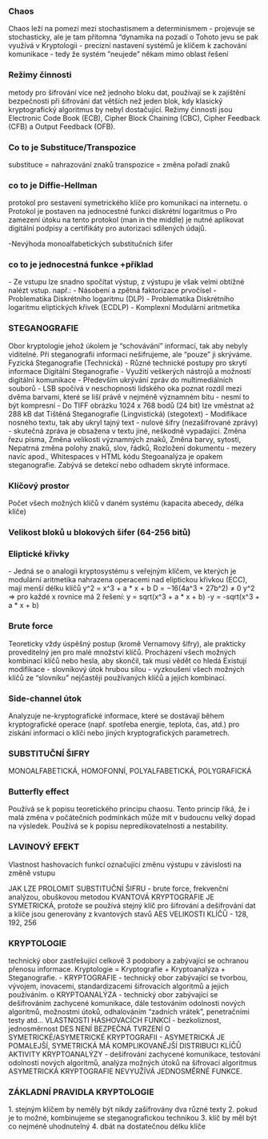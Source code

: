 <h3>Chaos</h3>
Chaos leží na pomezí mezi stochastismem a determinismem - projevuje se
stochasticky, ale je tam přítomna “dynamika na pozadí
o Tohoto jevu se pak využívá v Kryptologii - precizní nastavení systémů je klíčem k
zachování komunikace - tedy že systém ”neujede” někam mimo oblast řešení
<h3>Režimy činnosti</h3>
metody pro šifrování více než jednoho bloku dat, používají se k zajištění bezpečnosti při šifrování dat větších než jeden blok, kdy klasický kryptografický algoritmus by nebyl dostačující. Režimy činnosti jsou Electronic Code Book (ECB), Cipher Block Chaining (CBC), Cipher Feedback (CFB) a Output Feedback (OFB).
<h3>Co to je Substituce/Transpozice</h3>
substituce = nahrazování znaků
transpozice = změna pořadí znaků
<h3>co to je Diffie-Hellman</h3>
protokol pro sestavení symetrického klíče pro komunikaci na internetu.
o Protokol je postaven na jednocestné funkci diskrétní logaritmus
o Pro zamezení útoku na tento protokol (man in the middle) je nutné aplikovat
digitální podpisy a certifikáty pro autorizaci sdílených údajů.

-Nevýhoda monoalfabetických substitučních šifer

<h3>co to je jednocestná funkce +příklad </h3>
- Ze vstupu lze snadno spočítat výstup, z výstupu je však velmi obtížné nalézt
vstup. např.:
- Násobení a zpětná faktorizace prvočísel
- Problematika Diskrétního logaritmu (DLP)
- Problematika Diskrétního logaritmu eliptických křivek (ECDLP)
- Komplexní Modulární aritmetika
<h3>STEGANOGRAFIE</h3>
Obor kryptologie jehož úkolem je “schovávání” informací, tak aby nebyly viditelné. Při steganografii informaci nešifrujeme, ale “pouze” ji skrýváme. 
Fyzická Steganografie (Technická)
- Různé technické postupy pro skrytí informace
Digitální Steganografie
- Využití veškerých nástrojů a možností digitální komunikace
- Především ukrývání zpráv do multimediálních souborů
- LSB spočívá v neschopnosti lidského oka poznat rozdíl mezi dvěma barvami, které se liší právě v nejméně významném bitu
- nesmí to být kompresní
- Do TIFF obrázku 1024 x 768 bodů (24 bit) lze vměstnat až 288 kB dat
Tištěná Steganografie (Lingvistická) (stegotext)
- Modifikace nosného textu, tak aby ukryl tajný text
- nulové šifry (nezašifrované zprávy) - skutečná zpráva je obsažena v textu
jiné, neškodně vypadající.
Změna řezu písma, Změna velikosti významných znaků, Změna barvy, sytosti, Nepatrná změna polohy znaků, slov, řádků, Rozložení dokumentu - mezery navíc apod., Whitespaces v HTML kódu
Stegoanalýza je opakem steganografie. Zabývá se detekcí nebo odhadem
skryté informace.
<h3>Klíčový prostor</h3>
Počet všech možných klíčů v daném systému (kapacita abecedy, délka klíče)
<h3>Velikost bloků u blokových šifer (64-256 bitů)</h3>
<h3>Eliptické křivky</h3>
- Jedná se o analogii kryptosystému s veřejným klíčem, ve kterých je modulární
aritmetika nahrazena operacemi nad eliptickou křivkou (ECC), mají menší délku klíčů
y^2 = x^3 + a * x + b
D = −16(4a^3 + 27b^2) ≠ 0
y^2 => pro každé x rovnice má 2 řešení:
y = sqrt(x^3 + a * x +  b)
-y = -sqrt(x^3 + a * x +  b)
<h3>Brute force</h3>
Teoreticky vždy úspěšný postup (kromě Vernamovy šifry), ale prakticky
proveditelný jen pro malé množství klíčů.
Procházení všech možných kombinací klíčů nebo hesla, aby skončil, tak musí vědět co hledá
Existují modifikace - slovníkový útok hrubou silou - vyzkoušení všech možných
klíčů ze “slovníku” nejčastěji používaných klíčů a jejich kombinací.
<h3>Side-channel útok</h3>
Analyzuje ne-kryptografické informace, které se dostávají během kryptografické operace (např. spotřeba energie, teplota, čas, atd.) pro získání informací o klíči nebo jiných kryptografických parametrech.
<h3>SUBSTITUČNÍ ŠIFRY</h3>
MONOALFABETICKÁ, HOMOFONNÍ, POLYALFABETICKÁ, POLYGRAFICKÁ
<h3>Butterfly effect</h3>
Používá se k popisu teoretického principu chaosu. Tento princip říká, že i malá změna v počátečních podmínkách může mít v budoucnu velký dopad na výsledek. Používá se k popisu nepredikovatelnosti a nestability.
<h3>LAVINOVÝ EFEKT</h3>
Vlastnost hashovacích funkcí označující změnu výstupu v závislosti na změně vstupu

JAK LZE PROLOMIT SUBSTITUČNÍ ŠIFRU - brute force, frekvenční analýzou, obuškovou metodou
KVANTOVÁ KRYPTOGRAFIE JE SYMETRICKÁ, protože se používá stejný klíč pro šifrování a dešifrování dat a klíče jsou generovány z kvantových stavů
AES VELIKOSTI KLÍČŮ - 128, 192, 256
<h3>KRYPTOLOGIE</h3>
technický obor zastřešující celkově 3 podobory a zabývající se ochranou přenosu informace. Kryptologie = Kryptografie + Kryptoanalýza + Steganografie.
- KRYPTOGRAFIE - technický obor zabývající se tvorbou, vývojem, inovacemi,
standardizacemi šifrovacích algoritmů a jejich používáním.
o KRYPTOANALÝZA - technický obor zabývající se dešifrováním zachycené komunikace, dále testováním odolnosti nových algoritmů, možnostmi útoků, odhalováním “zadních vrátek”, penetračními testy atd...
VLASTNOSTI HASHOVACÍCH FUNKCÍ - bezkoliznost, jednosměrnost
DES NENÍ BEZPEČNÁ
TVRZENÍ O SYMETRICKÉ/ASYMETRICKÉ KRYPTOGRAFII - ASYMETRICKÁ JE POMALEJŠÍ, SYMETRICKÁ MÁ KOMPLIKOVANĚJŠÍ DISTRIBUCI KLÍČŮ
AKTIVITY KRYPTOANALÝZY - dešifrování zachycené komunikace, testování odolnosti nových algoritmů, analýza možných útoků na šifrovací algoritmus
ASYMETRICKÁ KRYPTOGRAFIE NEVYUŽÍVÁ JEDNOSMĚRNÉ FUNKCE.
<h3>ZÁKLADNÍ PRAVIDLA KRYPTOLOGIE</h3>
1. stejným klíčem by neměly být nikdy zašifrovány dva různé texty
2. pokud je to možné, kombinujeme se steganografickou technikou
3. klíč by měl být co nejméně uhodnutelný
4. dbát na dostatečnou délku klíče
